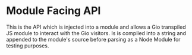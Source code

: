 # Module Facing API
This is the API which is injected into a module and allows a Gio transpiled JS module to interact with the Gio visitors.
Is is compiled into a string and appended to the module's source before parsing as a Node Module for testing purposes.